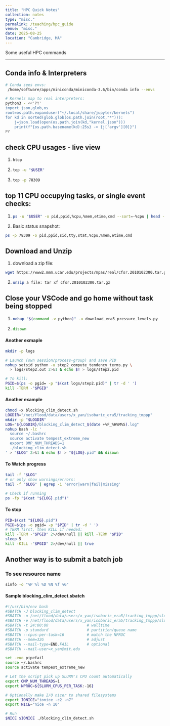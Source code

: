 ```yaml
---
title: "HPC Quick Notes"
collection: notes
type: "misc."
permalink: /teaching/hpc_guide
venue: "misc."
date: 2025-08-25
location: "Cambridge, MA"
---
```


Some useful HPC commands

---

## Conda info & Interpreters
```bash
# Conda sees envs:
 /home/software/apps/miniconda/miniconda-3.6/bin/conda info --envs

# Kernels map to real interpreters:
python3 - <<'PY'
import json,glob,os
root=os.path.expanduser("~/.local/share/jupyter/kernels")
for kd in sorted(glob.glob(os.path.join(root,"*"))):
    j=json.load(open(os.path.join(kd,"kernel.json")))
    print(f"{os.path.basename(kd):25s} -> {j['argv'][0]}")
PY
```

## check CPU usages - live view
1. ```bash
   htop 
   ```
2. ```bash
   top -u "$USER"
   ```
3. ```bash
   top -p 78309
   ```

## top 11 CPU occupying tasks, or single event checks:
1. ```bash
   ps -u "$USER" -o pid,ppid,%cpu,%mem,etime,cmd --sort=-%cpu | head -n 11
   ```
2. Basic status snapshot:
```bash
ps -p 78309 -o pid,ppid,sid,tty,stat,%cpu,%mem,etime,cmd
```

## Download and Unzip
1. download a zip file:
```bash
wget https://www2.mmm.ucar.edu/projects/mpas/real/cfsr.2010102300.tar.gz
```
2. ```bash
   unzip a file: tar xf cfsr.2010102300.tar.gz
   ```

## Close your VSCode and go home without task being stopped
1. ```bash
   nohup "$(command -v python)" -u download_era5_pressure_levels.py   > logs/era5_$(date +%F_%H%M).log 2>&1 & echo $! > era5.pid
   ```
2. ```bash
   disown
   ```
#### Another exmaple

```bash
mkdir -p logs

# Launch (own session/process-group) and save PID
nohup setsid python -u step2_compute_tendency_terms.py \
  > logs/step2.out 2>&1 & echo $! > logs/step2.pid

# To kill:
PGID=$(ps -o pgid= -p "$(cat logs/step2.pid)" | tr -d ' ')
kill -TERM -"$PGID"
```

#### Another example
```bash
chmod +x blocking_clim_detect.sh
LOGDIR="/net/flood/data/users/x_yan/isobaric_era5/tracking_tmppp"
mkdir -p "$LOGDIR"
LOG="${LOGDIR}/blocking_clim_detect_$(date +%F_%H%M%S).log"
nohup bash -lc '
  source ~/.bashrc
  source activate tempest_extreme_new
  export OMP_NUM_THREADS=1
  ./blocking_clim_detect.sh
' > "$LOG" 2>&1 & echo $! > "${LOG}.pid" && disown
```
#### To Watch progress 
```bash
tail -f "$LOG"
# or only show warnings/errors:
tail -f "$LOG" | egrep -i 'error|warn|fail|missing'

# Check if running
ps -fp "$(cat "${LOG}.pid")"
```

#### To stop
```bash
PID=$(cat "${LOG}.pid")
PGID=$(ps -o pgid= -p "$PID" | tr -d ' ')
# TERM first, then KILL if needed:
kill -TERM -"$PGID" 2>/dev/null || kill -TERM "$PID"
sleep 5
kill -KILL -"$PGID" 2>/dev/null || true
```

## Another way is to submit a batch job
### To see resource name
```bash
sinfo -o "%P %l %D %N %f %G"
```
#### Sample blocking_clim_detect.sbatch
```bash
#!/usr/bin/env bash
#SBATCH -J blocking_clim_detect
#SBATCH -o /net/flood/data/users/x_yan/isobaric_era5/tracking_tmppp/slurm-%j.out
#SBATCH -e /net/flood/data/users/x_yan/isobaric_era5/tracking_tmppp/slurm-%j.err
#SBATCH -t 24:00:00                 # walltime
#SBATCH -p standard                 # partition/queue name
#SBATCH --cpus-per-task=16          # match the NPROC
#SBATCH --mem=32G                   # adjust
#SBATCH --mail-type=END,FAIL        # optional
#SBATCH --mail-user=x_yan@mit.edu

set -euo pipefail
source ~/.bashrc
source activate tempest_extreme_new

# Let the script pick up SLURM's CPU count automatically
export OMP_NUM_THREADS=1
export NPROC=${SLURM_CPUS_PER_TASK:-16}

# Optionally make I/O nicer to shared filesystems
export IONICE="ionice -c2 -n7"
export NICE="nice -n 10"

# Run
$NICE $IONICE ./blocking_clim_detect.sh
```
